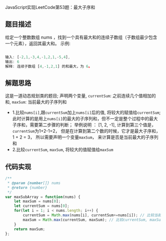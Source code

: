 

JavaScript实现LeetCode第53题：最大子序和

## 题目描述
给定一个整数数组 nums ，找到一个具有最大和的连续子数组（子数组最少包含一个元素），返回其最大和。
示例:
```js

输入: [-2,1,-3,4,-1,2,1,-5,4],
输出: 6
解释: 连续子数组 [4,-1,2,1] 的和最大，为 6。
```

## 解题思路
这是一道动态规划类的题目;
声明两个变量, `currentSum`: 之前连续几个值相加的和, `maxSum`: 当前最大的子序列和
- 1.比较`nums[i]`,跟`currentSum`加上`nums[i]`后的值, 将较大的赋值给`currentSum`;此时计算的是用上`nums[i]`的最大的子序列和，但不一定是整个过程中的最大子序和，需要第二步骤的判断；
举例说明 ：
[1, 2, -1], 计算到第三个值是， `currentSum`为1+2-1=2， 但是在计算到第二个数的时候，它才是最大子序和，1 + 2 = 3， 所以需要声明一个变量`maxSum`， 来计算是否是当前最大的子序列和
- 2.比较`currentSum`, `maxSum`, 将较大的值赋值给`maxSum`

## 代码实现
```js
/**
 * @param {number[]} nums
 * @return {number}
 */
var maxSubArray = function(nums) {
    let maxSum = nums[0];
    let currentSum = nums[0];
    for(let i = 1; i < nums.length; i++) {
        currentSum = Math.max(nums[i], currentSum+=nums[i]); // 比较当前的和跟加上nums[i]后的值, 将较大的赋值给currentSum
        maxSum = Math.max(currentSum, maxSum); // 比较currentSum, maxSum, 将较大的值赋值给maxSum
    }
    return maxSum;
};

```
